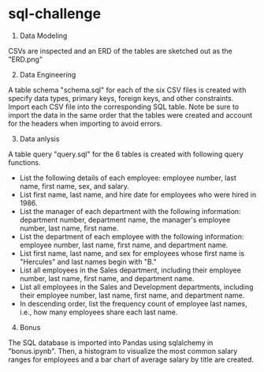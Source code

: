 # sql-challenge


1. Data Modeling

CSVs are inspected and an ERD of the tables are sketched out as the "ERD.png" 

2. Data Engineering

A table schema "schema.sql" for each of the six CSV files is created with specify data types, primary keys, foreign keys, and other constraints.
Import each CSV file into the corresponding SQL table. Note be sure to import the data in the same order that the tables were created and account for the headers when importing to avoid errors.

3. Data anlysis 

A table query "query.sql" for the 6 tables is created with following query functions.
- List the following details of each employee: employee number, last name, first name, sex, and salary.
- List first name, last name, and hire date for employees who were hired in 1986.
- List the manager of each department with the following information: department number, department name, the manager's employee number, last name, first name.
- List the department of each employee with the following information: employee number, last name, first name, and department name.
- List first name, last name, and sex for employees whose first name is "Hercules" and last names begin with "B."
- List all employees in the Sales department, including their employee number, last name, first name, and department name.
- List all employees in the Sales and Development departments, including their employee number, last name, first name, and department name.
- In descending order, list the frequency count of employee last names, i.e., how many employees share each last name.


4. Bonus

The SQL database is imported into Pandas using sqlalchemy in "bonus.ipynb". Then, a histogram to visualize the most common salary ranges for employees and a bar chart of average salary by title are created.
